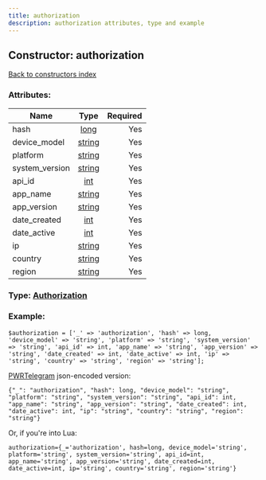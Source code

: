 ```yaml
---
title: authorization
description: authorization attributes, type and example
---
```

## Constructor: authorization  
[Back to constructors index](index.md)



### Attributes:

| Name     |    Type       | Required |
|----------|:-------------:|---------:|
|hash|[long](../types/long.md) | Yes|
|device\_model|[string](../types/string.md) | Yes|
|platform|[string](../types/string.md) | Yes|
|system\_version|[string](../types/string.md) | Yes|
|api\_id|[int](../types/int.md) | Yes|
|app\_name|[string](../types/string.md) | Yes|
|app\_version|[string](../types/string.md) | Yes|
|date\_created|[int](../types/int.md) | Yes|
|date\_active|[int](../types/int.md) | Yes|
|ip|[string](../types/string.md) | Yes|
|country|[string](../types/string.md) | Yes|
|region|[string](../types/string.md) | Yes|



### Type: [Authorization](../types/Authorization.md)


### Example:

```
$authorization = ['_' => 'authorization', 'hash' => long, 'device_model' => 'string', 'platform' => 'string', 'system_version' => 'string', 'api_id' => int, 'app_name' => 'string', 'app_version' => 'string', 'date_created' => int, 'date_active' => int, 'ip' => 'string', 'country' => 'string', 'region' => 'string'];
```  

[PWRTelegram](https://pwrtelegram.xyz) json-encoded version:

```
{"_": "authorization", "hash": long, "device_model": "string", "platform": "string", "system_version": "string", "api_id": int, "app_name": "string", "app_version": "string", "date_created": int, "date_active": int, "ip": "string", "country": "string", "region": "string"}
```


Or, if you're into Lua:  


```
authorization={_='authorization', hash=long, device_model='string', platform='string', system_version='string', api_id=int, app_name='string', app_version='string', date_created=int, date_active=int, ip='string', country='string', region='string'}

```


